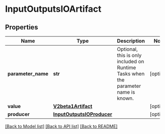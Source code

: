 # InputOutputsIOArtifact

## Properties
Name | Type | Description | Notes
------------ | ------------- | ------------- | -------------
**parameter_name** | **str** | Optional, this is only included on Runtime Tasks when the parameter name is known. | [optional] 
**value** | [**V2beta1Artifact**](V2beta1Artifact.md) |  | [optional] 
**producer** | [**InputOutputsIOProducer**](InputOutputsIOProducer.md) |  | [optional] 

[[Back to Model list]](../README.md#documentation-for-models) [[Back to API list]](../README.md#documentation-for-api-endpoints) [[Back to README]](../README.md)


